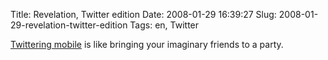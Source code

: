Title: Revelation, Twitter edition
Date: 2008-01-29 16:39:27
Slug: 2008-01-29-revelation-twitter-edition
Tags: en, Twitter


[Twittering mobile][1] is like bringing your imaginary friends to a party.

   [1]: http://help.twitter.com/index.php?pg=kb.page&id=14
